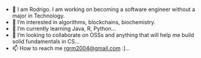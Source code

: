 - 👋 I am Rodrigo. I am working on becoming a software engineer without a major in Technology.
- 👀 I’m interested in algorithms, blockchains, biochemistry.
- 🌱 I’m currently learning Java, R, Python...
- 💞️ I’m looking to collaborate on OSSs and anything that will help me build solid fundamentals in CS...
- 📫 How to reach me   rgrm2004@gmail.com :]...

<!---
bonness0/bonness0 is a ✨ special ✨ repository because its `README.md` (this file) appears on your GitHub profile.
You can click the Preview link to take a look at your changes.
--->
